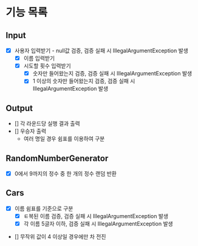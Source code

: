 # 기능 목록

## Input

- [x] 사용자 입력받기 - null값 검증, 검증 실패 시 IllegalArgumentException 발생
    - [x] 이름 입력받기
    - [x] 시도할 횟수 입력받기
        - [x] 숫자만 들어왔는지 검증, 검증 실패 시 IllegalArgumentException 발생
        - [x] 1 이상의 숫자만 들어왔는지 검증, 검증 실패 시 IllegalArgumentException 발생

## Output

- [] 각 라운드당 실행 결과 출력
- [] 우승자 출력
    - 여러 명일 경우 쉼표를 이용하여 구분

## RandomNumberGenerator

- [x] 0에서 9까지의 정수 중 한 개의 정수 랜덤 반환

## Cars

- [x] 이름 쉼표를 기준으로 구분
    - [x] ㅌ복된 이름 검증, 검증 실패 시 IllegalArgumentException 발생
    - [x] 각 이름 5글자 이하, 검증 실패 시 IllegalArgumentException 발생
- [] 무작위 값이 4 이상일 경우에만 차 전진